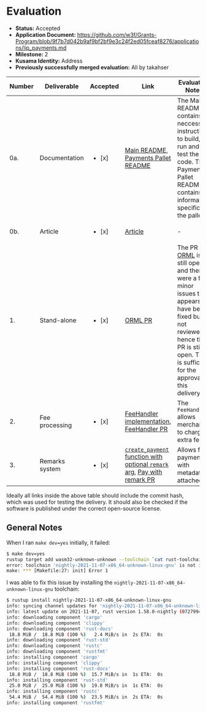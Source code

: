 # Evaluation

- **Status:** Accepted
- **Application Document:** https://github.com/w3f/Grants-Program/blob/9f7b7d042b9af9bf2bf9e3c24f2ed05fceaf8276/applications/lip_payments.md
- **Milestone:** 2
- **Kusama Identity:** Address
- **Previously successfully merged evaluation:** All by takahser

| Number | Deliverable    | Accepted               | Link                                                                                                                                                                                                                                                          | Evaluation Notes                                                                                                                                                                                                                                                     |
| ------ | -------------- | ---------------------- | ------------------------------------------------------------------------------------------------------------------------------------------------------------------------------------------------------------------------------------------------------------- | -------------------------------------------------------------------------------------------------------------------------------------------------------------------------------------------------------------------------------------------------------------------- |
| 0a.    | Documentation  | <ul><li>[x] </li></ul> | [Main README](https://github.com/virto-network/virto-node/tree/a4d33b46ea972693a6f0e861525395b5b6933f68), [Payments Pallet README](https://github.com/virto-network/virto-node/blob/a4d33b46ea972693a6f0e861525395b5b6933f68/pallets/payment/README.md)       | The Main README contains all neccessary instructions to build, run and test the code. The Payments Pallet README contains information specific to the pallet.                                                                                                        |
| 0b.    | Article        | <ul><li>[x] </li></ul> | [Article](https://github.com/virto-network/website/pull/13)                                                                                                                                                                                                   | -                                                                                                                                                                                                                                                                    |
| 1.     | Stand-alone    | <ul><li>[x] </li></ul> | [ORML PR](https://github.com/open-web3-stack/open-runtime-module-library/pull/691)                                                                                                                                                                            | The PR to [ORML](https://github.com/open-web3-stack/open-runtime-module-library) is still open and there were a few minor issues that appears to have been fixed but not reviewed, hence the PR is still open. This is sufficient for the approval of this delivery. |
| 2.     | Fee processing | <ul><li>[x] </li></ul> | [FeeHandler implementation](https://github.com/virto-network/virto-node/blob/a4d33b46ea972693a6f0e861525395b5b6933f68/runtime/src/lib.rs#L475-L487), [FeeHandler PR](https://github.com/virto-network/virto-node/pull/161)                                    | The `FeeHandler` allows merchants to charge extra fees.                                                                                                                                                                                                              |
| 3.     | Remarks system | <ul><li>[x] </li></ul> | [`create_payment` function with optional `remark` arg](https://github.com/virto-network/virto-node/blob/a4d33b46ea972693a6f0e861525395b5b6933f68/pallets/payment/src/lib.rs#L500), [Pay with remark PR](https://github.com/virto-network/virto-node/pull/163) | Allows for payments with metadata attached.                                                                                                                                                                                                                          |

Ideally all links inside the above table should include the commit hash,
which was used for testing the delivery. It should also be checked if the software is published under the correct open-source license.

## General Notes

When I ran `make dev=yes` initially, it failed:

```bash
$ make dev=yes
rustup target add wasm32-unknown-unknown --toolchain `cat rust-toolchain`
error: toolchain 'nightly-2021-11-07-x86_64-unknown-linux-gnu' is not installed
make: *** [Makefile:27: init] Error 1
```

I was able to fix this issue by installing the `nightly-2021-11-07-x86_64-unknown-linux-gnu` toolchain:

```bash
$ rustup install nightly-2021-11-07-x86_64-unknown-linux-gnu
info: syncing channel updates for 'nightly-2021-11-07-x86_64-unknown-linux-gnu'
info: latest update on 2021-11-07, rust version 1.58.0-nightly (072799443 2021-11-06)
info: downloading component 'cargo'
info: downloading component 'clippy'
info: downloading component 'rust-docs'
 18.8 MiB /  18.8 MiB (100 %)   2.4 MiB/s in  2s ETA:  0s
info: downloading component 'rust-std'
info: downloading component 'rustc'
info: downloading component 'rustfmt'
info: installing component 'cargo'
info: installing component 'clippy'
info: installing component 'rust-docs'
 18.8 MiB /  18.8 MiB (100 %)  15.7 MiB/s in  1s ETA:  0s
info: installing component 'rust-std'
 25.0 MiB /  25.0 MiB (100 %)  19.8 MiB/s in  1s ETA:  0s
info: installing component 'rustc'
 54.4 MiB /  54.4 MiB (100 %)  23.5 MiB/s in  2s ETA:  0s
info: installing component 'rustfmt'
```
